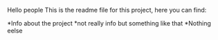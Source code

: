 Hello people
This is the readme file for this project, here you can find:

*Info about the project *not really info but something like that *Nothing eelse
